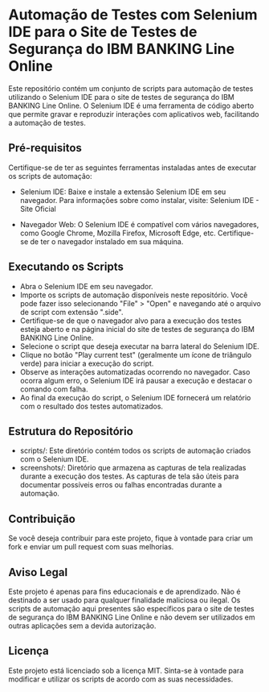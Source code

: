 # Automação de Testes com Selenium IDE para o Site de Testes de Segurança do IBM BANKING Line Online
Este repositório contém um conjunto de scripts para automação de testes utilizando o Selenium IDE para o site de testes de segurança do IBM BANKING Line Online. O Selenium IDE é uma ferramenta de código aberto que permite gravar e reproduzir interações com aplicativos web, facilitando a automação de testes.
## Pré-requisitos
Certifique-se de ter as seguintes ferramentas instaladas antes de executar os scripts de automação:
* Selenium IDE: Baixe e instale a extensão Selenium IDE em seu navegador.
 Para informações sobre como instalar, visite: Selenium IDE - Site Oficial

* Navegador Web: O Selenium IDE é compatível com vários navegadores, como Google Chrome, Mozilla Firefox, Microsoft Edge, etc. Certifique-se de ter o navegador instalado em sua máquina.
## Executando os Scripts
* Abra o Selenium IDE em seu navegador.
* Importe os scripts de automação disponíveis neste repositório. Você pode fazer isso selecionando "File" > "Open" e navegando até o arquivo de script com extensão ".side".
* Certifique-se de que o navegador alvo para a execução dos testes esteja aberto e na página inicial do site de testes de segurança do IBM BANKING Line Online.
* Selecione o script que deseja executar na barra lateral do Selenium IDE.
* Clique no botão "Play current test" (geralmente um ícone de triângulo verde) para iniciar a execução do script.
* Observe as interações automatizadas ocorrendo no navegador. Caso ocorra algum erro, o Selenium IDE irá pausar a execução e destacar o comando com falha.
* Ao final da execução do script, o Selenium IDE fornecerá um relatório com o resultado dos testes automatizados.
## Estrutura do Repositório
* scripts/: Este diretório contém todos os scripts de automação criados com o Selenium IDE.
* screenshots/: Diretório que armazena as capturas de tela realizadas durante a execução dos testes. As capturas de tela são úteis para documentar possíveis erros ou falhas encontradas durante a automação.
## Contribuição
Se você deseja contribuir para este projeto, fique à vontade para criar um fork e enviar um pull request com suas melhorias.
## Aviso Legal
Este projeto é apenas para fins educacionais e de aprendizado. Não é destinado a ser usado para qualquer finalidade maliciosa ou ilegal. Os scripts de automação aqui presentes são específicos para o site de testes de segurança do IBM BANKING Line Online e não devem ser utilizados em outras aplicações sem a devida autorização.
## Licença
Este projeto está licenciado sob a licença MIT. Sinta-se à vontade para modificar e utilizar os scripts de acordo com as suas necessidades.

